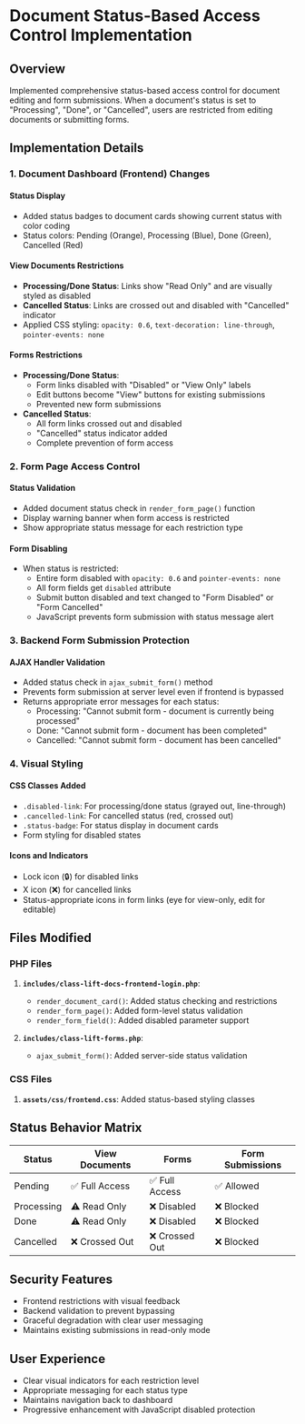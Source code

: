# Document Status-Based Access Control Implementation

## Overview
Implemented comprehensive status-based access control for document editing and form submissions. When a document's status is set to "Processing", "Done", or "Cancelled", users are restricted from editing documents or submitting forms.

## Implementation Details

### 1. Document Dashboard (Frontend) Changes

#### Status Display
- Added status badges to document cards showing current status with color coding
- Status colors: Pending (Orange), Processing (Blue), Done (Green), Cancelled (Red)

#### View Documents Restrictions
- **Processing/Done Status**: Links show "Read Only" and are visually styled as disabled
- **Cancelled Status**: Links are crossed out and disabled with "Cancelled" indicator
- Applied CSS styling: `opacity: 0.6`, `text-decoration: line-through`, `pointer-events: none`

#### Forms Restrictions
- **Processing/Done Status**: 
  - Form links disabled with "Disabled" or "View Only" labels
  - Edit buttons become "View" buttons for existing submissions
  - Prevented new form submissions
- **Cancelled Status**:
  - All form links crossed out and disabled
  - "Cancelled" status indicator added
  - Complete prevention of form access

### 2. Form Page Access Control

#### Status Validation
- Added document status check in `render_form_page()` function
- Display warning banner when form access is restricted
- Show appropriate status message for each restriction type

#### Form Disabling
- When status is restricted:
  - Entire form disabled with `opacity: 0.6` and `pointer-events: none`
  - All form fields get `disabled` attribute
  - Submit button disabled and text changed to "Form Disabled" or "Form Cancelled"
  - JavaScript prevents form submission with status message alert

### 3. Backend Form Submission Protection

#### AJAX Handler Validation
- Added status check in `ajax_submit_form()` method
- Prevents form submission at server level even if frontend is bypassed
- Returns appropriate error messages for each status:
  - Processing: "Cannot submit form - document is currently being processed"
  - Done: "Cannot submit form - document has been completed" 
  - Cancelled: "Cannot submit form - document has been cancelled"

### 4. Visual Styling

#### CSS Classes Added
- `.disabled-link`: For processing/done status (grayed out, line-through)
- `.cancelled-link`: For cancelled status (red, crossed out)
- `.status-badge`: For status display in document cards
- Form styling for disabled states

#### Icons and Indicators
- Lock icon (🔒) for disabled links
- X icon (❌) for cancelled links  
- Status-appropriate icons in form links (eye for view-only, edit for editable)

## Files Modified

### PHP Files
1. **`includes/class-lift-docs-frontend-login.php`**:
   - `render_document_card()`: Added status checking and restrictions
   - `render_form_page()`: Added form-level status validation
   - `render_form_field()`: Added disabled parameter support

2. **`includes/class-lift-forms.php`**:
   - `ajax_submit_form()`: Added server-side status validation

### CSS Files
1. **`assets/css/frontend.css`**: Added status-based styling classes

## Status Behavior Matrix

| Status | View Documents | Forms | Form Submissions |
|--------|---------------|-------|-----------------|
| Pending | ✅ Full Access | ✅ Full Access | ✅ Allowed |
| Processing | ⚠️ Read Only | ❌ Disabled | ❌ Blocked |
| Done | ⚠️ Read Only | ❌ Disabled | ❌ Blocked |
| Cancelled | ❌ Crossed Out | ❌ Crossed Out | ❌ Blocked |

## Security Features
- Frontend restrictions with visual feedback
- Backend validation to prevent bypassing
- Graceful degradation with clear user messaging
- Maintains existing submissions in read-only mode

## User Experience
- Clear visual indicators for each restriction level
- Appropriate messaging for each status type
- Maintains navigation back to dashboard
- Progressive enhancement with JavaScript disabled protection

